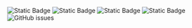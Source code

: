 ![Static Badge](https://img.shields.io/badge/blacklists-60-000000) ![Static Badge](https://img.shields.io/badge/blacklisted-2689211-cc0000) ![Static Badge](https://img.shields.io/badge/whitelisted-2245-00CC00) ![Static Badge](https://img.shields.io/badge/streaming_blacklist-28107-000000) ![GitHub issues](https://img.shields.io/github/issues/fabriziosalmi/blacklists)
